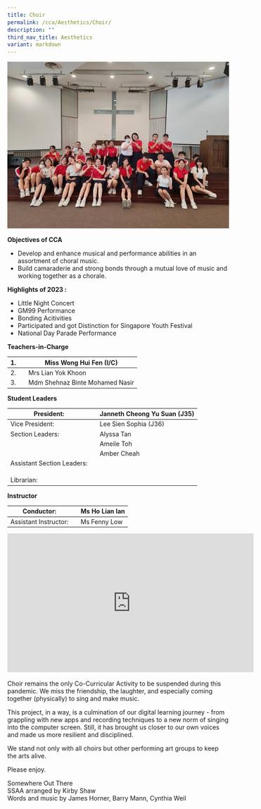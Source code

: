 ```yaml
---
title: Choir
permalink: /cca/Aesthetics/Choir/
description: ""
third_nav_title: Aesthetics
variant: markdown
---
```

![](/images/2023%20choir.jpg)


**Objectives of CCA**

*   Develop and enhance musical and performance abilities in an assortment of choral music.
*   Build camaraderie and strong bonds through a mutual love of music and working together as a chorale.

**Highlights of 2023 :**

*   Little Night Concert
*   GM99 Performance
*   Bonding Acitivities
*   Participated and got Distinction for Singapore Youth Festival
*   National Day Parade Performance




**Teachers-in-Charge**

| 1. |  | Miss Wong Hui Fen (I/C) |
| -------- | -------- | -------- |
| 2.     |      | Mrs Lian Yok Khoon     |
| 3.     |      | Mdm Shehnaz Binte Mohamed Nasir   |


**Student Leaders**

| President: |  | Janneth Cheong Yu Suan (J35) |
| -------- | -------- | -------- |
| Vice President:    |      | Lee Sien Sophia (J36)    |
|  Section Leaders:   |      |  Alyssa Tan    |
|     |      |  Ameile Toh    |
|     |      |  Amber Cheah    |
|  Assistant Section Leaders:   |      |     |
|     |      |     |
|     |      |     |
|     |      |     |
| Librarian:    |      |   |


**Instructor**

| Conductor: |  | Ms Ho Lian Ian |
| -------- | -------- | -------- |
| Assistant Instructor:    |      |  Ms Fenny Low   |
			
<iframe width="560" height="315" src="https://www.youtube.com/embed/Bj59mSQ8Qh0" title="YouTube video player" frameborder="0" allow="accelerometer; autoplay; clipboard-write; encrypted-media; gyroscope; picture-in-picture" allowfullscreen=""></iframe>

Choir remains the only Co-Curricular Activity to be suspended during this pandemic. We miss the friendship, the laughter, and especially coming together (physically) to sing and make music.

This project, in a way, is a culmination of our digital learning journey - from grappling with new apps and recording techniques to a new norm of singing into the computer screen. Still, it has brought us closer to our own voices and made us more resilient and disciplined.

We stand not only with all choirs but other performing art groups to keep the arts alive.

Please enjoy.

Somewhere Out There  
SSAA arranged by Kirby Shaw  
Words and music by James Horner, Barry Mann, Cynthia Weil